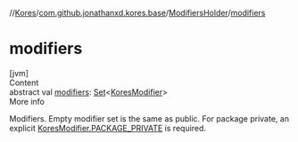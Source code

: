 //[Kores](../../index.md)/[com.github.jonathanxd.kores.base](../index.md)/[ModifiersHolder](index.md)/[modifiers](modifiers.md)



# modifiers  
[jvm]  
Content  
abstract val [modifiers](modifiers.md): [Set](https://kotlinlang.org/api/latest/jvm/stdlib/kotlin.collections/-set/index.html)<[KoresModifier](../-kores-modifier/index.md)>  
More info  


Modifiers. Empty modifier set is the same as public. For package private, an explicit [KoresModifier.PACKAGE_PRIVATE](../-kores-modifier/-p-a-c-k-a-g-e_-p-r-i-v-a-t-e/index.md) is required.

  




